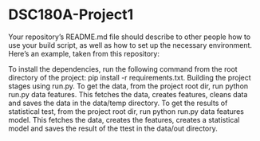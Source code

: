 # DSC180A-Project1

Your repository’s README.md file should describe to other people how to use your build script, as well as how to set up the necessary environment. Here’s an example, taken from this repository:

To install the dependencies, run the following command from the root directory of the project: pip install -r requirements.txt.
Building the project stages using run.py.
To get the data, from the project root dir, run python run.py data features. This fetches the data, creates features, cleans data and saves the data in the data/temp directory.
To get the results of statistical test, from the project root dir, run python run.py data features model. This fetches the data, creates the features, creates a statistical model and saves the result of the ttest in the data/out directory.
